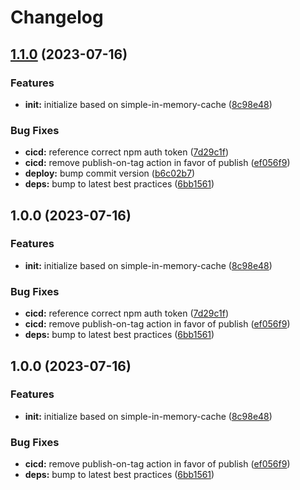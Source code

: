 # Changelog

## [1.1.0](https://github.com/ehmpathy/simple-in-memory-queue/compare/v1.0.0...v1.1.0) (2023-07-16)


### Features

* **init:** initialize based on simple-in-memory-cache ([8c98e48](https://github.com/ehmpathy/simple-in-memory-queue/commit/8c98e482d203e7a57c69b0085fc0ebe362063b0b))


### Bug Fixes

* **cicd:** reference correct npm auth token ([7d29c1f](https://github.com/ehmpathy/simple-in-memory-queue/commit/7d29c1f7cbaf83d4367c5ff483caf03922cf797b))
* **cicd:** remove publish-on-tag action in favor of publish ([ef056f9](https://github.com/ehmpathy/simple-in-memory-queue/commit/ef056f99b79c659747499db37d6f72017438a061))
* **deploy:** bump commit version ([b6c02b7](https://github.com/ehmpathy/simple-in-memory-queue/commit/b6c02b7783f69ac5df7e6a82f3c31263c794714d))
* **deps:** bump to latest best practices ([6bb1561](https://github.com/ehmpathy/simple-in-memory-queue/commit/6bb15618a688539ad1aa4bd91c5e33671feb654b))

## 1.0.0 (2023-07-16)


### Features

* **init:** initialize based on simple-in-memory-cache ([8c98e48](https://github.com/ehmpathy/simple-in-memory-queue/commit/8c98e482d203e7a57c69b0085fc0ebe362063b0b))


### Bug Fixes

* **cicd:** reference correct npm auth token ([7d29c1f](https://github.com/ehmpathy/simple-in-memory-queue/commit/7d29c1f7cbaf83d4367c5ff483caf03922cf797b))
* **cicd:** remove publish-on-tag action in favor of publish ([ef056f9](https://github.com/ehmpathy/simple-in-memory-queue/commit/ef056f99b79c659747499db37d6f72017438a061))
* **deps:** bump to latest best practices ([6bb1561](https://github.com/ehmpathy/simple-in-memory-queue/commit/6bb15618a688539ad1aa4bd91c5e33671feb654b))

## 1.0.0 (2023-07-16)


### Features

* **init:** initialize based on simple-in-memory-cache ([8c98e48](https://github.com/ehmpathy/simple-in-memory-queue/commit/8c98e482d203e7a57c69b0085fc0ebe362063b0b))


### Bug Fixes

* **cicd:** remove publish-on-tag action in favor of publish ([ef056f9](https://github.com/ehmpathy/simple-in-memory-queue/commit/ef056f99b79c659747499db37d6f72017438a061))
* **deps:** bump to latest best practices ([6bb1561](https://github.com/ehmpathy/simple-in-memory-queue/commit/6bb15618a688539ad1aa4bd91c5e33671feb654b))
